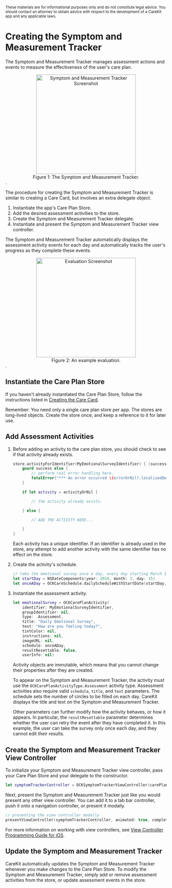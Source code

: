 <br/>
<sub>These materials are for informational purposes only and do not constitute legal advice. You should contact an attorney to obtain advice with respect to the development of a CareKit app and any applicable laws.</sub>

# Creating the Symptom and Measurement Tracker

The Symptom and Measurement Tracker manages assessment actions and events to measure the effectiveness of the user's care plan.

 <center><img src="CreatingTheSymptomAndMeasurementTrackerImages/SymptomTracker.png" style="border: solid #e0e0e0 1px;" width="310" alt="Symptom and Measurement Tracker Screenshot"/>
<figcaption>Figure 1: The Symptom and Measurement Tracker.</figcaption></center>.

The procedure for creating the Symptom and Measurement Tracker is similar to creating a Care Card, but involves an extra delegate object.

1. Instantiate the app's Care Plan Store.
2. Add the desired assessment activities to the store.
3. Create the Symptom and Measurement Tracker delegate.
4. Instantiate and present the Symptom and Measurement Tracker view controller.

The Symptom and Measurement Tracker automatically displays the assessment activity events for each day and automatically tracks the user's progress as they complete these events.

 <center><img src="CreatingTheSymptomAndMeasurementTrackerImages/Evaluations.png" style="border: solid #e0e0e0 1px;" width="310" alt="Evaluation Screenshot"/>
<figcaption>Figure 2: An example evaluation.</figcaption></center>.

## Instantiate the Care Plan Store

If you haven't already instantiated the Care Plan Store, follow the instructions listed in [Creating the Care Card](../CreatingTheCareCard/CreatingTheCareCard.html).  


Remember: You need only a single care plan store per app. The stores are long-lived objects. Create the store once, and keep a reference to it for later use.

## Add Assessment Activities

1. Before adding an activity to the care plan store, you should check to see if that activity already exists.

	```swift
	store.activityForIdentifier(MyEmotionalSurveyIdentifier) { (success, activityOrNil, errorOrNil) -> Void in
	    guard success else {
	        // perform real error handling here.
	        fatalError("*** An error occurred \(errorOrNil?.localizedDescription) ***")
	    }

	    if let activity = activityOrNil {

	        // the activity already exists.

	    } else {

	        // ADD THE ACTIVITY HERE...

	    }
	}
	```
	Each activity has a unique identifier. If an identifier is already used in the store, any attempt to add another activity with the same identifier has no effect on the store.


2. Create the activity's schedule.

	```swift
	// take the emotional survey once a day, every day starting March 15, 2016
	let startDay = NSDateComponents(year: 2016, month: 3, day: 15)
	let onceADay = OCKCareSchedule.dailyScheduleWithStartDate(startDay, occurrencesPerDay: 1)
	```

3. Instantiate the assessment activity.

	```swift
	let emotionalSurvey = OCKCarePlanActivity(
	    identifier: MyEmotionalSurveyIdentifier,
	    groupIdentifier: nil,
	    type: .Assessment,
	    title: "Daily Emotional Survey",
	    text: "How are you feeling today?",
	    tintColor: nil,
	    instructions: nil,
	    imageURL: nil,
	    schedule: onceADay,
	    resultResettable: false,
	    userInfo: nil)
	```
	Activity objects are immutable, which means that you cannot change their properties after they are created.

	To appear on the Symptom and Measurement Tracker, the activity must use the `OCKCarePlanActivityType.Assessment` activity type. Assessment activities also require valid `schedule`, `title`, and  `text` parameters. The schedule sets the number of circles to be filled on each day. CareKit displays the title and text on the Symptom and Measurement Tracker.

	Other parameters can further modify how the activity behaves, or how it appears. In particular, the `resultResettable` parameter determines whether the user can retry the event after they have completed it. In this example, the user can take the survey only once each day, and they cannot edit their results.


<!--
## Creating the Symptom And Measurement Tracker Delegate

Before you can instantiate the Symptom And Measurement Tracker, you need to create a Symptom And Measurement Tracker delegate. One of your classes must adopt the `OCKEvaluationTableViewDelegate` protocol. This protocol declares a single, required method: the `tableViewDidSelectRowWithEvaluationEvent(evaluationEvent:)` method. The system calls this method whenever the user selects an activity in the Symptom And Measurement Tracker, passing in the current event for that activity.

```swift
	func tableViewDidSelectRowWithEvaluationEvent(evaluationEvent: OCKCarePlanEvent) {
		let identifier = evaluationEvent.activity.identifier
		switch(identifier) {
			case MyEmotionalSurveyIdentifier:
				performSegueWithIdentifier("EmotionalSurveyScene", sender: self)

			default:
				fatalError("*** Unknown Identifier: \(identifier) ***")
		}
}
```

	The example implementation starts by extracting the associated activity's identifier from the selected event. Next, it checks to see if the identifier matches any of the expected identifiers. If a match is found, it presents the event view controller for that match--in this case, the example code triggers the `EmotionalSurveyScene` segue from the app's storyboard.

If no match is found, a fatal error is thrown. This will only occur if you add a new assessment action, but forget to add a switch case for its identifier. This is an error you want to find and fix during development and testing.

### Recording the Result

The event view controller walks the user through the steps necessary to complete the event. When the user completes the event, the controller lets them save or cancel the event.

If the user cancels the event, you simply dismiss the event view controller. The action remains unchanged, and the user can select it again to restart the event.

If the user saves the event, you need to instantiate an event result object, and then update the event in the store.

```swift
let result = OCKCarePlanEventResult(valueString: happinessRating, unitString: nil, userInfo: nil)

store.updateEvent(event, withResult: result, state: .Completed) { (success, updatedEvent, error) -> Void in

    guard success else {
        fatalError(error!.localizedDescription)
    }

    print("Emotional Survey Event Updated")
}
```
The event result constructor takes three parameters. A string representing the value to be saved. An optional string representing the units for the value, and an optional dictionary containing any additional data you wish to include in the result.

> Is the dictionary limited to plist data types?

Next, use the `updateEvent(withResult:state:)` method to update the event with the result, and mark the event as completed. The Care Plan Store saves the event result, and updates the Symptom And Measurement Tracker.

### Event View Controllers for Passive Actions

If the app can passively collect the data for an assessment action (for example, it can successfully read the data from HealthKit), then you should simply record the result from HealthKit, marking the task as complete. The event view controller can simply show the currently stored value--though you might provide an option to let the user edit or manually take a new sample.

If the app cannot get the data passively (for example, there are no matching records in HealthKit), the event view controller should prompt the user to enter the value or manually take a sample using a hardware device. In other words, if the passive event fails, fall back to an active event.

> Is there anything else we need to say about presenting and processing assessment events?
-->

## Create the Symptom and Measurement Tracker View Controller

To initialize your Symptom and Measurement Tracker view controller, pass your Care Plan Store and your delegate to the constructor.

```swift
let symptomTrackerController = OCKSymptomTrackerViewController(carePlanStore: store, delegate: self)
```
Next, present the Symptom and Measurement Tracker just like you would present any other view controller. You can add it to a tab bar controller, push it onto a navigation controller, or present it modally.

```swift
// presenting the view controller modally
presentViewController(symptomTrackerController, animated: true, completion: nil)
```

For more information on working with view controllers, see [View Controller Programming Guide for iOS](https://developer.apple.com/library/ios/featuredarticles/ViewControllerPGforiPhoneOS/).

## Update the Symptom and Measurement Tracker

CareKit automatically updates the Symptom and Measurement Tracker whenever you make changes to the Care Plan Store. To modify the Symptom and Measurement Tracker, simply add or remove assessment activities from the store, or update assessment events in the store.

